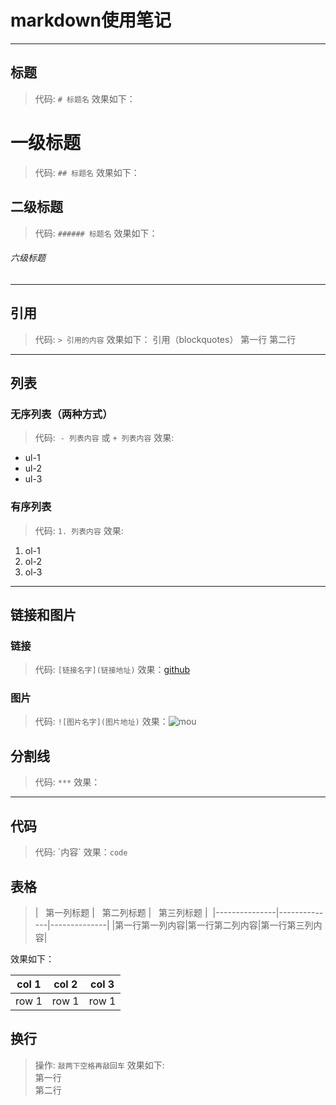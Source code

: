 # markdown使用笔记
***
## 标题
> 代码: `# 标题名` 效果如下：
# 一级标题
> 代码: `## 标题名` 效果如下：
## 二级标题
> 代码: `###### 标题名` 效果如下：
###### 六级标题
***
## 引用
> 代码: `> 引用的内容` 效果如下：
> 引用（blockquotes）
> 第一行
第二行
***
## 列表
### 无序列表（两种方式）
> 代码:  `- 列表内容` 或 `+ 列表内容` 效果:
- ul-1
- ul-2
- ul-3
### 有序列表
> 代码: `1. 列表内容` 效果:
1. ol-1
2. ol-2
3. ol-3
***
## 链接和图片
### 链接
> 代码: `[链接名字](链接地址)`
效果：[github](http://github.com)
### 图片
> 代码: `![图片名字](图片地址)`
效果：![mou](http://mouapp.com/Mou_128.png)
## 分割线
> 代码: `***` 效果：
***
## 代码
> 代码: \`内容\` 效果：`code`
## 表格
> |   第一列标题   |   第二列标题  |   第三列标题  |
  |---------------|--------------|--------------|
  |第一行第一列内容|第一行第二列内容|第一行第三列内容|  
  
效果如下：  

|col 1|col 2| col 3|
|-----|-----|------|
|row 1|row 1| row 1|
## 换行
> 操作: `敲两下空格再敲回车` 效果如下:  
第一行  
第二行
